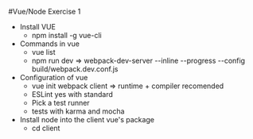 #Vue/Node Exercise 1 

* Install VUE
    - npm install -g vue-cli 
* Commands in vue
    - vue list 
    - npm run dev 
        => webpack-dev-server --inline --progress --config build/webpack.dev.conf.js
* Configuration of vue
    - vue init webpack client
        => runtime + compiler recomended
    - ESLint yes with standard
    - Pick a test runner
    - tests with karma and mocha
* Install node into the client vue's package
    - cd client